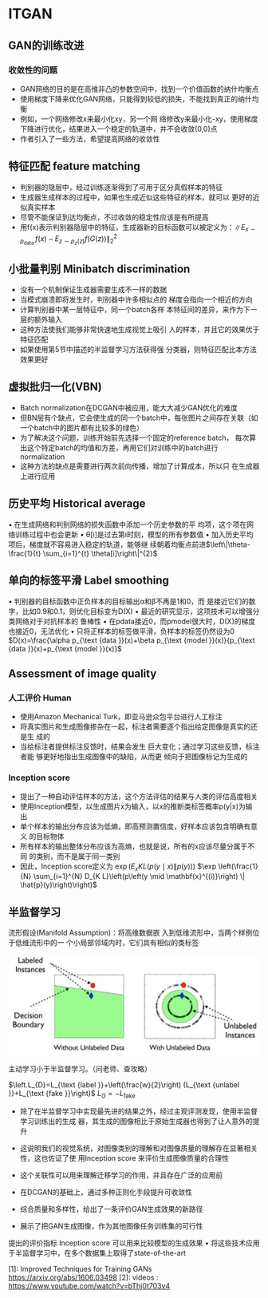 

<!--
 * @version:
 * @Author:  StevenJokess https://github.com/StevenJokess
 * @Date: 2020-10-05 19:15:43
 * @LastEditors:  StevenJokess https://github.com/StevenJokess
 * @LastEditTime: 2020-10-05 19:58:08
 * @Description:
 * @TODO::
 * @Reference:https://ai.deepshare.net/detail/v_5f44cfeae4b0118787333996/3?from=p_5f4c7402e4b0dd4d974c43e4&type=6
 * https://ai.deepshare.net/detail/v_5f44d0c6e4b0dd4d974b2498/3?from=p_5f4c7402e4b0dd4d974c43e4&type=6
 * https://ai.deepshare.net/detail/v_5f44d57fe4b0dd4d974b2699/3?from=p_5f4c7402e4b0dd4d974c43e4&type=6
-->

# ITGAN

## GAN的训练改进

### 收敛性的问题

* GAN网络的目的是在高维非凸的参数空间中，找到一个价值函数的纳什均衡点
* 使用梯度下降来优化GAN网络，只能得到较低的损失，不能找到真正的纳什均衡
* 例如，一个网络修改x来最小化xy，另一个网 络修改y来最小化-xy，使用梯度下降进行优化，结果进入一个稳定的轨道中，并不会收敛(0,0)点
* 作者引入了一些方法，希望提高网络的收敛性

## 特征匹配 feature matching

* 判别器的隐层中，经过训练逐渐得到了可用于区分真假样本的特征
* 生成器生成样本的过程中，如果也生成近似这些特征的样本，就可以 更好的近似真实样本
* 尽管不能保证到达均衡点，不过收敛的稳定性应该是有所提高
* 用f(x)表示判别器隐层中的特征，生成器新的目标函数可以被定义为：$\left\|E_{x \sim p_{\text {data }}} f(x)-E_{z \sim p_{z}(z)} f(G(z))\right\|_{2}^{2}$

## 小批量判别 Minibatch discrimination

* 没有一个机制保证生成器需要生成不一样的数据
* 当模式崩溃即将发生时，判别器中许多相似点的 梯度会指向一个相近的方向
* 计算判别器中某一层特征中，同一个batch各样 本特征间的差异，来作为下一层的额外输入
* 这种方法使我们能够非常快速地生成视觉上吸引 人的样本，并且它的效果优于特征匹配
* 如果使用第5节中描述的半监督学习方法获得强 分类器，则特征匹配比本方法效果更好

## 虚拟批归一化(VBN)

* Batch normalization在DCGAN中被应用，能大大减少GAN优化的难度
* 但BN层有个缺点，它会使生成的同一个batch中，每张图片之间存在关联（如一个batch中的图片都有比较多的绿色）
* 为了解决这个问题，训练开始前先选择一个固定的reference batch， 每次算出这个特定batch的均值和方差，再用它们对训练中的batch进行normalization
* 这种方法的缺点是需要进行两次前向传播，增加了计算成本，所以只 在生成器上进行应用

## 历史平均 Historical average

• 在生成网络和判别网络的损失函数中添加一个历史参数的平 均项，这个项在网络训练过程中也会更新
• θ[i]是过去第i时刻，模型的所有参数值 • 加入历史平均项后，梯度就不容易进入稳定的轨道，能够继 续朝着均衡点前进$\left\|\theta-\frac{1}{t} \sum_{i=1}^{t} \theta[i]\right\|^{2}$


## 单向的标签平滑 Label smoothing

• 判别器的目标函数中正负样本的目标输出α和β不再是1和0，而 是接近它们的数字，比如0.9和0.1，则优化目标变为D(X)
• 最近的研究显示，这项技术可以增强分类网络对于对抗样本的 鲁棒性
• 在pdata接近0，而pmodel很大时，D(X)的梯度也接近0，无法优化 • 只将正样本的标签做平滑，负样本的标签仍然设为0
$D(x)=\frac{\alpha p_{\text {data }}(x)+\beta p_{\text {model }}(x)}{p_{\text {data }}(x)+p_{\text {model }}(x)}$


## Assessment of image quality

### 人工评价 Human

* 使用Amazon Mechanical Turk，即亚马逊众包平台进行人工标注
* 将真实图片和生成图像掺杂在一起，标注者需要逐个指出给定图像是真实的还是生
成的
* 当给标注者提供标注反馈时，结果会发生 巨大变化；通过学习这些反馈，标注者能
够更好地指出生成图像中的缺陷，从而更
倾向于把图像标记为生成的

### Inception score

* 提出了一种自动评估样本的方法，这个方法评估的结果与人类的评估高度相关
* 使用Inception模型，以生成图片x为输入，以x的推断类标签概率p(y|x)为输 出
* 单个样本的输出分布应该为低熵，即高预测置信度，好样本应该包含明确有意义 的目标物体
* 所有样本的输出整体分布应该为高熵，也就是说，所有的x应该尽量分属于不同 的类别，而不是属于同一类别
* 因此，Inception score定义为
$\exp \left(E_{x} K L(p(y \mid x) \| p(y))\right)$
$\exp \left(\frac{1}{N} \sum_{i=1}^{N} D_{K L}\left(p\left(y \mid \mathbf{x}^{(i)}\right) \| \hat{p}(y)\right)\right)$

## 半监督学习

流形假设(Manifold Assumption)：将高维数据嵌
入到低维流形中，当两个样例位于低维流形中的一
个小局部邻域内时，它们具有相似的类标签

![unlabelled](img\unlabelled.jpg)

主动学习小于半监督学习。（问老师、查攻略）

$\left.L_{D}=L_{\text {label }}+\left(\frac{w}{2}\right) (L_{\text {unlabel }}+L_{\text {fake }}\right)$
$L_{G}=-L_{\text {fake }}$



* 除了在半监督学习中实现最先进的结果之外，经过主观评测发现，使用半监督学习训练出的生成 器，其生成的图像相比于原始生成器也得到了让人意外的提升
* 这说明我们的视觉系统，对图像类别的理解和对图像质量的理解存在显著相关性，这也佐证了使 用Inception score 来评价生成图像质量的合理性
* 这个关联性可以用来理解迁移学习的作用，并且存在广泛的应用前

* 在DCGAN的基础上，通过多种正则化手段提升可收敛性
* 综合质量和多样性，给出了一条评价GAN生成效果的新路径
* 展示了把GAN生成图像，作为其他图像任务训练集的可行性

 提出的评价指标 Inception score 可以用来比较模型的生成效果
• 将这些技术应用于半监督学习中，在多个数据集上取得了state-of-the-art



[1]: Improved Techniques for Training GANs https://arxiv.org/abs/1606.03498
[2]: videos : https://www.youtube.com/watch?v=bThj0t703v4
